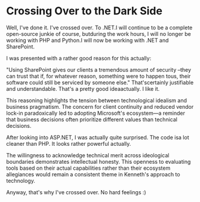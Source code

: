 # Crossing Over to the Dark Side

  Well, I've done it. I've crossed over. To .NET.I will continue to be a complete open\-source junkie of course, butduring the work hours, I will no longer be working with PHP and Python.I will now be working with .NET and SharePoint.

 I was presented with a rather good reason for this actually:

 "Using SharePoint gives our clients a tremendous amount of security –they can trust that if, for whatever reason, something were to happen tous, their software could still be serviced by someone else." That'scertainly justifiable and understandable. That's a pretty good ideaactually. I like it.

<span class="sidenote">This reasoning highlights the tension between technological idealism and business pragmatism. The concern for client continuity and reduced vendor lock-in paradoxically led to adopting Microsoft's ecosystem—a reminder that business decisions often prioritize different values than technical decisions.</span>

 After looking into ASP.NET, I was actually quite surprised. The code isa lot cleaner than PHP. It looks rather powerful actually.

<span class="sidenote">The willingness to acknowledge technical merit across ideological boundaries demonstrates intellectual honesty. This openness to evaluating tools based on their actual capabilities rather than their ecosystem allegiances would remain a consistent theme in Kenneth's approach to technology.</span>

 Anyway, that's why I've crossed over. No hard feelings :)

  